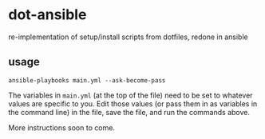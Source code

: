 # dot-ansible
re-implementation of setup/install scripts from dotfiles, redone in ansible


## usage

```
ansible-playbooks main.yml --ask-become-pass
```

The variables in `main.yml` (at the top of the file) need to be set to whatever values are specific to you.
Edit those values (or pass them in as variables in the command line) in the file, save the file, and run
the commands above.

More instructions soon to come.
